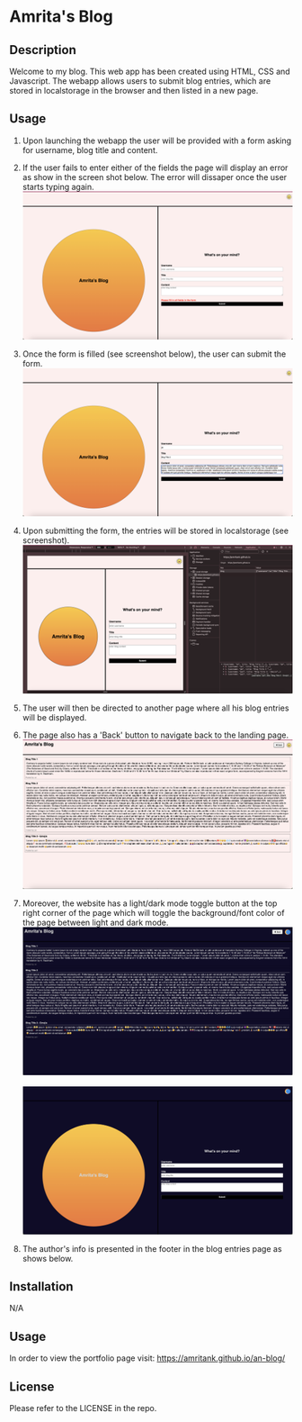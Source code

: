 # Amrita's Blog

## Description

Welcome to my blog. This web app has been created using HTML, CSS and Javascript. The webapp allows users to submit blog entries, which are stored in localstorage in the browser and then listed in a new page. 

## Usage
1. Upon launching the webapp the user will be provided with a form asking for username, blog title and content.
2. If the user fails to enter either of the fields the page will display an error as show in the screen shot below. The error will dissaper once the user starts typing again.
![alt_text](assets/images/index-incomplete.png)

3. Once the form is filled (see screenshot below), the user can submit the form.
![alt_text](assets/images/index-complete.png)

4. Upon submitting the form, the entries will be stored in localstorage (see screenshot).
![alt_text](assets/images/localstorage.png)

5. The user will then be directed to another page where all his blog entries will be displayed.
6. The page also has a 'Back' button to navigate back to the landing page.
![alt_text](assets/images/blog-entries-light.png)

7. Moreover, the website has a light/dark mode toggle button at the top right corner of the page which will toggle the background/font color of the page between light and dark mode. 
![alt_text](assets/images/blog-entries-dark.png)
&nbsp;
![alt_text](assets/images/index-dark.png)

9. The author's info is presented in the footer in the blog entries page as shows below.

## Installation
N/A

## Usage
In order to view the portfolio page visit: https://amritank.github.io/an-blog/


## License
Please refer to the LICENSE in the repo.
